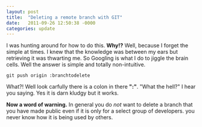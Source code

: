 ```yaml
---
layout: post
title:  "Deleting a remote branch with GIT"
date:   2011-09-26 12:50:38 -0000
categories: update
---
```


I was hunting around for how to do this. **Why!?** Well, because I forget the simple at times. I knew that the knowledge was between my ears but retrieving it was thwarting me. So Googling is what I do to jiggle the brain cells. Well the answer is simple and totally non-intuitive.

	git push origin :branchtodelete

What?! Well look carfully there is a colon in there **":"**. "What the hell?" I hear you saying. Yes it is darn kludgy but it works.

**Now a word of warning.** In general you do _not_ want to delete a branch that you have made public even if it is only for a select group of developers. you never know how it is being used by others.
